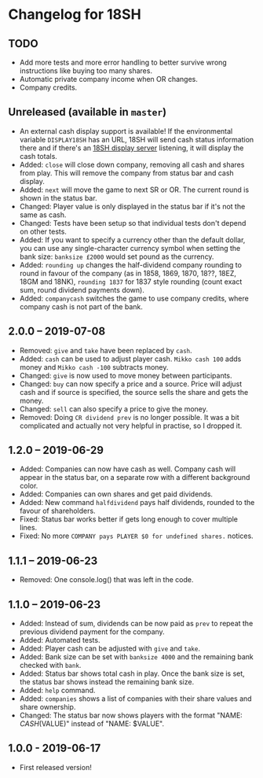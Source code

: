 # Changelog for 18SH

## TODO
- Add more tests and more error handling to better survive wrong instructions
like buying too many shares.
- Automatic private company income when OR changes.
- Company credits.

## Unreleased (available in `master`)
- An external cash display support is available! If the environmental variable
`DISPLAY18SH` has an URL, 18SH will send cash status information there and if
there's an [18SH display server](https://github.com/msaari/18sh-display)
listening, it will display the cash totals.
- Added: `close` will close down company, removing all cash and shares from
play. This will remove the company from status bar and cash display.
- Added: `next` will move the game to next SR or OR. The current round is shown
in the status bar.
- Changed: Player value is only displayed in the status bar if it's not the
same as cash.
- Changed: Tests have been setup so that individual tests don't depend on other
tests.
- Added: If you want to specify a currency other than the default dollar, you
can use any single-character currency symbol when setting the bank size:
`banksize £2000` would set pound as the currency.
- Added: `rounding up` changes the half-dividend company rounding to round in
favour of the company (as in 1858, 1869, 1870, 18??, 18EZ, 18GM and 18NK),
`rounding 1837` for 1837 style rounding (count exact sum, round dividend
payments down).
- Added: `companycash` switches the game to use company credits, where company
cash is not part of the bank.

## 2.0.0 – 2019-07-08
- Removed: `give` and `take` have been replaced by `cash`.
- Added: `cash` can be used to adjust player cash. `Mikko cash 100` adds money
and `Mikko cash -100` subtracts money.
- Changed: `give` is now used to move money between participants.
- Changed: `buy` can now specify a price and a source. Price will adjust cash
and if source is specified, the source sells the share and gets the money.
- Changed: `sell` can also specify a price to give the money.
- Removed: Doing `CR dividend prev` is no longer possible. It was a bit
complicated and actually not very helpful in practise, so I dropped it.

## 1.2.0 – 2019-06-29
- Added: Companies can now have cash as well. Company cash will appear in the
status bar, on a separate row with a different background color.
- Added: Companies can own shares and get paid dividends.
- Added: New command `halfdividend` pays half dividends, rounded to the favour
of shareholders.
- Fixed: Status bar works better if gets long enough to cover multiple lines.
- Fixed: No more `COMPANY pays PLAYER $0 for undefined shares.` notices.

## 1.1.1 – 2019-06-23
- Removed: One console.log() that was left in the code.

## 1.1.0 – 2019-06-23
- Added: Instead of sum, dividends can be now paid as `prev` to repeat the
previous dividend payment for the company.
- Added: Automated tests.
- Added: Player cash can be adjusted with `give` and `take`.
- Added: Bank size can be set with `banksize 4000` and the remaining bank
checked with `bank`.
- Added: Status bar shows total cash in play. Once the bank size is set, the
status bar shows instead the remaining bank size.
- Added: `help` command.
- Added: `companies` shows a list of companies with their share values and
share ownership.
- Changed: The status bar now shows players with the format "NAME: $CASH
($VALUE)" instead of "NAME: $VALUE".

## 1.0.0 - 2019-06-17
- First released version!